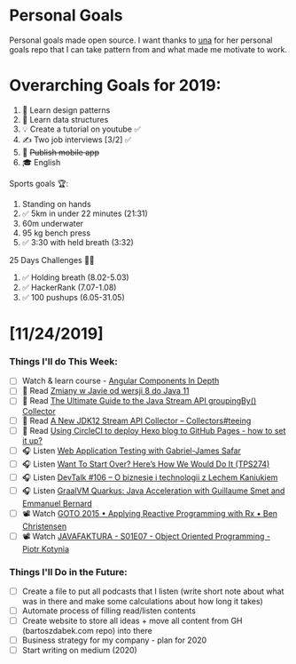 Personal Goals
==============

Personal goals made open source. I want thanks to [una](https://github.com/una/personal-goals) for her personal goals repo that I can take pattern from and what made me motivate to work. 


# Overarching Goals for 2019:
1. 💚 Learn design patterns
2. 💙 Learn data structures
3. 💡 Create a tutorial on youtube ✅
4. ✍️ Two job interviews [3/2] ✅
5. 📱 ~~Publish mobile app~~
6. 🎓 English

Sports goals 🏆:
1. Standing on hands
2. ✅ 5km in under 22 minutes (21:31)
3. 60m underwater
4. 95 kg bench press
5. ✅ 3:30 with held breath (3:32)

25 Days Challenges 💪💪
1. ✅ Holding breath (8.02-5.03)
2. ✅ HackerRank (7.07-1.08)
3. ✅ 100 pushups (6.05-31.05)

# [11/24/2019]

### Things I'll do This Week:

- [ ] Watch & learn course - [Angular Components In Depth](https://youtu.be/_b0fuqZwJc8?list=PLqq-6Pq4lTTbh7bUrKwyCWr6ABBFEd4bD) 
- [ ] 📗 Read [Zmiany w Javie od wersji 8 do Java 11](http://nullpointerexception.pl/zmiany-w-javie-od-wersji-8-do-java-11/)
- [ ] 📗 Read [The Ultimate Guide to the Java Stream API groupingBy() Collector](https://4comprehension.com/the-ultimate-guide-to-the-java-stream-api-groupingby-collector/)
- [ ] 📗 Read [A New JDK12 Stream API Collector – Collectors#teeing](https://4comprehension.com/a-new-jdk12-stream-api-collector-collectorsteeing/)
- [ ] 📗 Read [Using CircleCI to deploy Hexo blog to GitHub Pages - how to set it up?](https://e.printstacktrace.blog/using-circleci-to-deploy-hexo-blog-to-github-pages-how-to-set-it-up/)
- [ ] 🎧 Listen [Web Application Testing with Gabriel-James Safar](https://softwareengineeringdaily.com/2019/11/22/web-application-testing-with-gabriel-james-safar/)
- [ ] 🎧 Listen [Want To Start Over? Here’s How We Would Do It (TPS274)](http://www.asianefficiency.com/podcast/274-start-over/)
- [ ] 🎧 Listen [DevTalk #106 – O biznesie i technologii z Lechem Kaniukiem](https://devstyle.pl/2019/11/18/devtalk-106-o-biznesie-i-technologii-z-lechem-kaniukiem/)
- [ ] 🎧 Listen [GraalVM Quarkus: Java Acceleration with Guillaume Smet and Emmanuel Bernard](https://softwareengineeringdaily.com/2019/11/14/graalvm-quarkus-java-acceleration-with-guillaume-smet-and-emmanuel-bernard/)
- [ ] 📽️ Watch [GOTO 2015 • Applying Reactive Programming with Rx • Ben Christensen](https://youtu.be/8OcCSQS0tug)
- [ ] 📽️ Watch [JAVAFAKTURA - S01E07 - Object Oriented Programming - Piotr Kotynia](https://youtu.be/uY0nFUbYw98)

### Things I'll Do in the Future:

- [ ] Create a file to put all podcasts that I listen (write short note about what was in there and make some calculations about how long it takes)
- [ ] Automate process of filling read/listen contents
- [ ] Create website to store all ideas + move all content from GH (bartoszdabek.com repo) into there
- [ ] Business strategy for my company - plan for 2020
- [ ] Start writing on medium (2020)
